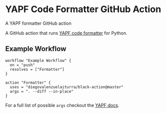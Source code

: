 # YAPF Code Formatter GitHub Action
A YAPF formatter GitHub action

A GitHub action that runs [YAPF code formatter](https://github.com/google/yapf) for Python.

## Example Workflow

```workflow
workflow "Example Workflow" {
  on = "push"
  resolves = ["Formatter"]
}

action "Formatter" {
  uses = "diegovalenzuelaiturra/black-action@master"
  args = ". --diff --in-place"
}
```

For a full list of possible `args` checkout the [YAPF docs](https://github.com/google/yapf#usage).
